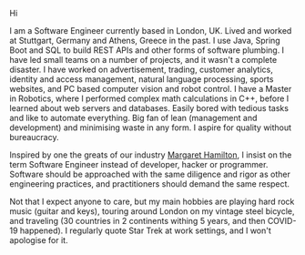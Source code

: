 Hi

I am a Software Engineer currently based in London, UK. Lived and worked at Stuttgart, Germany and Athens, Greece in the past. I use Java, Spring Boot and SQL to build REST APIs and other forms of software plumbing. I have led small teams on a number of projects, and it wasn't a complete disaster. I have worked on advertisement, trading, customer analytics, identity and access management, natural language processing, sports websites, and PC based computer vision and robot control. I have a Master in Robotics, where I performed complex math calculations in C++, before I learned about web servers and databases. Easily bored with tedious tasks and like to automate everything. Big fan of lean (management and development) and minimising waste in any form. I aspire for quality without bureaucracy.

Inspired by one the greats of our industry [Margaret Hamilton](https://en.wikipedia.org/wiki/Margaret_Hamilton_(scientist)#Legacy), I insist on the term Software Engineer instead of developer, hacker or programmer. Software should be approached with the same diligence and rigor as other engineering practices, and practitioners should demand the same respect.

Not that I expect anyone to care, but my main hobbies are playing hard rock music (guitar and keys), touring around London on my vintage steel bicycle, and traveling (30 countries in 2 continents withing 5 years, and then COVID-19 happened). I regularly quote Star Trek at work settings, and I won't apologise for it.
